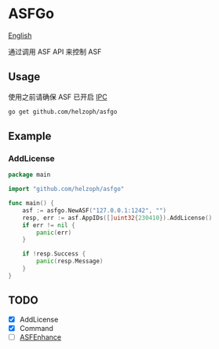 # ASFGo

[English](./README_en.md)

通过调用 ASF API 来控制 ASF

## Usage

使用之前请确保 ASF 已开启 [IPC](https://github.com/JustArchiNET/ArchiSteamFarm/wiki/IPC)

```bash
go get github.com/helzoph/asfgo
```

## Example

### AddLicense

```go
package main

import "github.com/helzoph/asfgo"

func main() {
	asf := asfgo.NewASF("127.0.0.1:1242", "")
	resp, err := asf.AppIDs([]uint32{230410}).AddLicense()
	if err != nil {
		panic(err)
	}

	if !resp.Success {
		panic(resp.Message)
	}
}
```

## TODO

- [x] AddLicense
- [x] Command
- [ ] [ASFEnhance](https://github.com/chr233/ASFEnhance)